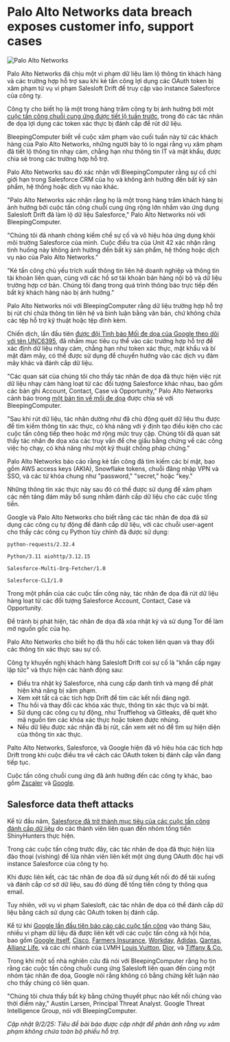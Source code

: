 # Palo Alto Networks data breach exposes customer info, support cases

![Palo Alto Networks](https://www.bleepstatic.com/content/hl-images/2024/10/09/Palo-Alto-Networks.jpg)

Palo Alto Networks đã chịu một vi phạm dữ liệu làm lộ thông tin khách hàng và các trường hợp hỗ trợ sau khi kẻ tấn công lợi dụng các OAuth token bị xâm phạm từ vụ vi phạm Salesloft Drift để truy cập vào instance Salesforce của công ty.

Công ty cho biết họ là một trong hàng trăm công ty bị ảnh hưởng bởi một [cuộc tấn công chuỗi cung ứng được tiết lộ tuần trước](https://www.bleepingcomputer.com/news/security/salesloft-breached-to-steal-oauth-tokens-for-salesforce-data-theft-attacks/), trong đó các tác nhân đe dọa lợi dụng các token xác thực bị đánh cắp để rút dữ liệu.

BleepingComputer biết về cuộc xâm phạm vào cuối tuần này từ các khách hàng của Palo Alto Networks, những người bày tỏ lo ngại rằng vụ xâm phạm đã tiết lộ thông tin nhạy cảm, chẳng hạn như thông tin IT và mật khẩu, được chia sẻ trong các trường hợp hỗ trợ.

Palo Alto Networks sau đó xác nhận với BleepingComputer rằng sự cố chỉ giới hạn trong Salesforce CRM của họ và không ảnh hưởng đến bất kỳ sản phẩm, hệ thống hoặc dịch vụ nào khác.

"Palo Alto Networks xác nhận rằng họ là một trong hàng trăm khách hàng bị ảnh hưởng bởi cuộc tấn công chuỗi cung ứng rộng lớn nhắm vào ứng dụng Salesloft Drift đã làm lộ dữ liệu Salesforce," Palo Alto Networks nói với BleepingComputer.

"Chúng tôi đã nhanh chóng kiềm chế sự cố và vô hiệu hóa ứng dụng khỏi môi trường Salesforce của mình. Cuộc điều tra của Unit 42 xác nhận rằng tình huống này không ảnh hưởng đến bất kỳ sản phẩm, hệ thống hoặc dịch vụ nào của Palo Alto Networks."

"Kẻ tấn công chủ yếu trích xuất thông tin liên hệ doanh nghiệp và thông tin tài khoản liên quan, cùng với các hồ sơ tài khoản bán hàng nội bộ và dữ liệu trường hợp cơ bản. Chúng tôi đang trong quá trình thông báo trực tiếp đến bất kỳ khách hàng nào bị ảnh hưởng."

Palo Alto Networks nói với BleepingComputer rằng dữ liệu trường hợp hỗ trợ bị rút chỉ chứa thông tin liên hệ và bình luận bằng văn bản, chứ không chứa các tệp hỗ trợ kỹ thuật hoặc tệp đính kèm.

Chiến dịch, lần đầu tiên [được đội Tình báo Mối đe dọa của Google theo dõi với tên UNC6395](https://www.bleepingcomputer.com/news/security/salesloft-breached-to-steal-oauth-tokens-for-salesforce-data-theft-attacks/), đã nhắm mục tiêu cụ thể vào các trường hợp hỗ trợ để xác định dữ liệu nhạy cảm, chẳng hạn như token xác thực, mật khẩu và bí mật đám mây, có thể được sử dụng để chuyển hướng vào các dịch vụ đám mây khác và đánh cắp dữ liệu.

"Các quan sát của chúng tôi cho thấy tác nhân đe dọa đã thực hiện việc rút dữ liệu nhạy cảm hàng loạt từ các đối tượng Salesforce khác nhau, bao gồm các bản ghi Account, Contact, Case và Opportunity," Palo Alto Networks cảnh báo trong [một bản tin về mối đe dọa](https://unit42.paloaltonetworks.com/threat-brief-compromised-salesforce-instances/) được chia sẻ với BleepingComputer.

"Sau khi rút dữ liệu, tác nhân dường như đã chủ động quét dữ liệu thu được để tìm kiếm thông tin xác thực, có khả năng với ý định tạo điều kiện cho các cuộc tấn công tiếp theo hoặc mở rộng mức truy cập. Chúng tôi đã quan sát thấy tác nhân đe dọa xóa các truy vấn để che giấu bằng chứng về các công việc họ chạy, có khả năng như một kỹ thuật chống pháp chứng."

Palo Alto Networks báo cáo rằng kẻ tấn công đã tìm kiếm các bí mật, bao gồm AWS access keys (AKIA), Snowflake tokens, chuỗi đăng nhập VPN và SSO, và các từ khóa chung như "password," "secret," hoặc "key."

Những thông tin xác thực này sau đó có thể được sử dụng để xâm phạm các nền tảng đám mây bổ sung nhằm đánh cắp dữ liệu cho các cuộc tống tiền.

Google và Palo Alto Networks cho biết rằng các tác nhân đe dọa đã sử dụng các công cụ tự động để đánh cắp dữ liệu, với các chuỗi user-agent cho thấy các công cụ Python tùy chỉnh đã được sử dụng:

```
python-requests/2.32.4

Python/3.11 aiohttp/3.12.15

Salesforce-Multi-Org-Fetcher/1.0

Salesforce-CLI/1.0
```

Trong một phần của các cuộc tấn công này, tác nhân đe dọa đã rút dữ liệu hàng loạt từ các đối tượng Salesforce Account, Contact, Case và Opportunity.

Để tránh bị phát hiện, tác nhân đe dọa đã xóa nhật ký và sử dụng Tor để làm mờ nguồn gốc của họ.

Palo Alto Networks cho biết họ đã thu hồi các token liên quan và thay đổi các thông tin xác thực sau sự cố.

Công ty khuyến nghị khách hàng Salesloft Drift coi sự cố là "khẩn cấp ngay lập tức" và thực hiện các hành động sau:

* Điều tra nhật ký Salesforce, nhà cung cấp danh tính và mạng để phát hiện khả năng bị xâm phạm.
* Xem xét tất cả các tích hợp Drift để tìm các kết nối đáng ngờ.
* Thu hồi và thay đổi các khóa xác thực, thông tin xác thực và bí mật.
* Sử dụng các công cụ tự động, như Trufflehog và Gitleaks, để quét kho mã nguồn tìm các khóa xác thực hoặc token được nhúng.
* Nếu dữ liệu được xác nhận đã bị rút, cần xem xét nó để tìm sự hiện diện của thông tin xác thực.

Palto Alto Networks, Salesforce, và Google hiện đã vô hiệu hóa các tích hợp Drift trong khi cuộc điều tra về cách các OAuth token bị đánh cắp vẫn đang tiếp tục.

Cuộc tấn công chuỗi cung ứng đã ảnh hưởng đến các công ty khác, bao gồm [Zscaler](https://www.bleepingcomputer.com/news/security/zscaler-data-breach-exposes-customer-info-after-salesloft-drift-compromise/) và [Google](https://www.bleepingcomputer.com/news/security/google-warns-salesloft-breach-impacted-some-workspace-accounts/).

## Salesforce data theft attacks

Kể từ đầu năm, [Salesforce đã trở thành mục tiêu của các cuộc tấn công đánh cắp dữ liệu](https://www.bleepingcomputer.com/news/security/shinyhunters-behind-salesforce-data-theft-attacks-at-qantas-allianz-life-and-lvmh/) do các thành viên liên quan đến nhóm tống tiền ShinyHunters thực hiện.

Trong các cuộc tấn công trước đây, các tác nhân đe dọa đã thực hiện lừa đảo thoại (vishing) để lừa nhân viên liên kết một ứng dụng OAuth độc hại với instance Salesforce của công ty họ.

Khi được liên kết, các tác nhân đe dọa đã sử dụng kết nối đó để tải xuống và đánh cắp cơ sở dữ liệu, sau đó dùng để tống tiền công ty thông qua email.

Tuy nhiên, với vụ vi phạm Salesloft, các tác nhân đe dọa có thể đánh cắp dữ liệu bằng cách sử dụng các OAuth token bị đánh cắp.

Kể từ khi [Google lần đầu tiên báo cáo các cuộc tấn công](https://www.bleepingcomputer.com/news/security/google-hackers-target-salesforce-accounts-in-data-extortion-attacks/) vào tháng Sáu, nhiều vi phạm dữ liệu đã được liên kết với các cuộc tấn công xã hội hóa, bao gồm [Google itself](http://ogle-suffers-data-breach-in-ongoing-salesforce-data-theft-attacks/), [Cisco](https://www.bleepingcomputer.com/news/security/cisco-discloses-data-breach-impacting-ciscocom-user-accounts/), [Farmers Insurance](https://www.bleepingcomputer.com/news/security/farmers-insurance-data-breach-impacts-11m-people-after-salesforce-attack/), [Workday](https://www.bleepingcomputer.com/news/security/hr-giant-workday-discloses-data-breach-amid-salesforce-attacks/), [Adidas](https://www.bleepingcomputer.com/news/security/adidas-warns-of-data-breach-after-customer-service-provider-hack/), [Qantas](https://www.bleepingcomputer.com/news/security/qantas-confirms-data-breach-impacts-57-million-customers/), [Allianz Life](https://www.bleepingcomputer.com/news/security/allianz-life-confirms-data-breach-impacts-majority-of-14-million-customers/), và các chi nhánh của LVMH [Louis Vuitton](https://www.bleepingcomputer.com/news/security/louis-vuitton-says-regional-data-breaches-tied-to-same-cyberattack/), [Dior](https://www.bleepingcomputer.com/news/security/fashion-giant-dior-discloses-cyberattack-warns-of-data-breach/), và [Tiffany & Co.](https://www.chosun.com/english/industry-en/2025/05/26/ORM5MULB7NEM7EBUFVXHVLSB4A/)

Trong khi một số nhà nghiên cứu đã nói với BleepingComputer rằng họ tin rằng các cuộc tấn công chuỗi cung ứng Salesloft liên quan đến cùng một nhóm tác nhân đe dọa, Google nói rằng không có bằng chứng kết luận nào cho thấy chúng có liên quan.

"Chúng tôi chưa thấy bất kỳ bằng chứng thuyết phục nào kết nối chúng vào thời điểm này," Austin Larsen, Principal Threat Analyst. Google Threat Intelligence Group, nói với BleepingComputer.

_Cập nhật 9/2/25: Tiêu đề bài báo được cập nhật để phản ánh rằng vụ xâm phạm không chứa toàn bộ phiếu hỗ trợ._